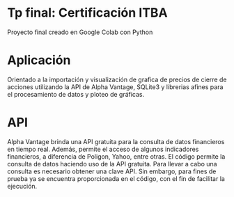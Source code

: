 # Tp final: Certificación ITBA

Proyecto final creado en Google Colab con Python

# Aplicación
Orientado a la importación y visualización de grafica de precios de cierre de acciones utilizando la API de Alpha Vantage, SQLite3 y librerias afines para el procesamiento de datos y ploteo de gráficas.

# API 
Alpha Vantage brinda una API gratuita para la consulta de datos financieros en tiempo real. Además, permite el acceso de algunos indicadores financieros, a diferencia de Poligon, Yahoo, entre otras. El código permite la consulta de datos haciendo uso de la API gratuita. 
Para llevar a cabo una consulta es necesario obtener una clave API. Sin embargo, para fines de prueba ya se encuentra proporcionada en el código, con el fin de facilitar la ejecución.

